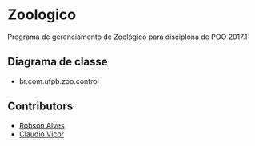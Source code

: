 # Zoologico
Programa de gerenciamento de Zoológico para disciplona de POO 2017.1

## Diagrama de classe
* br.com.ufpb.zoo.control

## Contributors

* [Robson Alves](https://github.com/robsonalvz)
* [Claudio Vicor](https://github.com/ClaudioVic)
